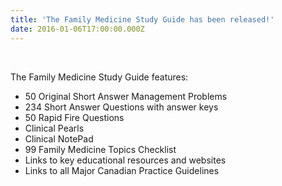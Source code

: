 ```yaml
---
title: 'The Family Medicine Study Guide has been released!'
date: 2016-01-06T17:00:00.000Z
---
```


&nbsp;

The Family Medicine Study Guide features:

* 50 Original Short Answer Management Problems
* 234 Short Answer Questions with answer keys
* 50 Rapid Fire Questions
* Clinical Pearls
* Clinical NotePad
* 99 Family Medicine Topics Checklist
* Links to key educational resources and websites
* Links to all Major Canadian Practice Guidelines